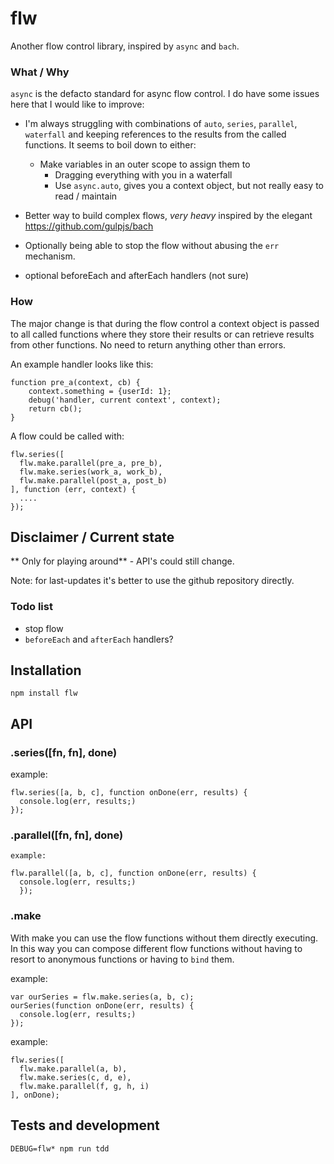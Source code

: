 # flw

Another flow control library, inspired by `async` and `bach`.


### What / Why

`async` is the defacto standard for async flow control. I do have some issues here that I would like to improve:

* I'm always struggling with combinations of `auto`, `series`, `parallel`, `waterfall` and keeping references to the results from the called functions. It seems to boil down to either:

  * Make variables in an outer scope to assign them to
	* Dragging everything with you in a waterfall
	* Use `async.auto`, gives you a context object, but not really easy to read / maintain

* Better way to build complex flows, *very heavy* inspired by the elegant  <https://github.com/gulpjs/bach>
* Optionally being able to stop the flow without abusing the `err` mechanism.
* optional beforeEach and afterEach handlers (not sure)


### How

The major change is that during the flow control a context object is passed to all called functions where they store their results or can retrieve results from other functions. No need to return anything other than errors.

An example handler looks like this:

  	function pre_a(context, cb) {
  		context.something = {userId: 1};
  		debug('handler, current context', context);
  		return cb();
  	}

A flow could be called with:

    flw.series([
      flw.make.parallel(pre_a, pre_b),
      flw.make.series(work_a, work_b),
      flw.make.parallel(post_a, post_b)
    ], function (err, context) {
      ....
    });


## Disclaimer / Current state

  ** Only for playing around** - API's could still change.

  Note: for last-updates it's better to use the github repository directly.

### Todo list

* stop flow
* `beforeEach` and `afterEach` handlers?


## Installation

    npm install flw

## API

### .series([fn, fn], done)

  example:

    flw.series([a, b, c], function onDone(err, results) {
      console.log(err, results;)
    });

### .parallel([fn, fn], done)

    example:

    flw.parallel([a, b, c], function onDone(err, results) {
      console.log(err, results;)
      });

### .make

With make you can use the flow functions without them directly executing. In this
way you can compose different flow functions without having to resort to anonymous
functions or having to `bind` them.

  example:

    var ourSeries = flw.make.series(a, b, c);
    ourSeries(function onDone(err, results) {
      console.log(err, results;)
    });

  example:

    flw.series([
      flw.make.parallel(a, b),
      flw.make.series(c, d, e),
      flw.make.parallel(f, g, h, i)
    ], onDone);

## Tests and development

    DEBUG=flw* npm run tdd
